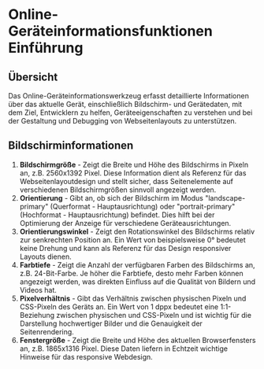 # Online-Geräteinformationsfunktionen Einführung

## Übersicht

Das Online-Geräteinformationswerkzeug erfasst detaillierte Informationen über das aktuelle Gerät, einschließlich Bildschirm- und Gerätedaten, mit dem Ziel, Entwicklern zu helfen, Geräteeigenschaften zu verstehen und bei der Gestaltung und Debugging von Webseitenlayouts zu unterstützen.

## Bildschirminformationen

1. **Bildschirmgröße** - Zeigt die Breite und Höhe des Bildschirms in Pixeln an, z.B. 2560x1392 Pixel. Diese Information dient als Referenz für das Webseitenlayoutdesign und stellt sicher, dass Seitenelemente auf verschiedenen Bildschirmgrößen sinnvoll angezeigt werden.
2. **Orientierung** - Gibt an, ob sich der Bildschirm im Modus "landscape-primary" (Querformat - Hauptausrichtung) oder "portrait-primary" (Hochformat - Hauptausrichtung) befindet. Dies hilft bei der Optimierung der Anzeige für verschiedene Geräteausrichtungen.
3. **Orientierungswinkel** - Zeigt den Rotationswinkel des Bildschirms relativ zur senkrechten Position an. Ein Wert von beispielsweise 0° bedeutet keine Drehung und kann als Referenz für das Design responsiver Layouts dienen.
4. **Farbtiefe** - Zeigt die Anzahl der verfügbaren Farben des Bildschirms an, z.B. 24-Bit-Farbe. Je höher die Farbtiefe, desto mehr Farben können angezeigt werden, was direkten Einfluss auf die Qualität von Bildern und Videos hat.
5. **Pixelverhältnis** - Gibt das Verhältnis zwischen physischen Pixeln und CSS-Pixeln des Geräts an. Ein Wert von 1 dppx bedeutet eine 1:1-Beziehung zwischen physischen und CSS-Pixeln und ist wichtig für die Darstellung hochwertiger Bilder und die Genauigkeit der Seitenrendering.
6. **Fenstergröße** - Zeigt die Breite und Höhe des aktuellen Browserfensters an, z.B. 1865x1316 Pixel. Diese Daten liefern in Echtzeit wichtige Hinweise für das responsive Webdesign.